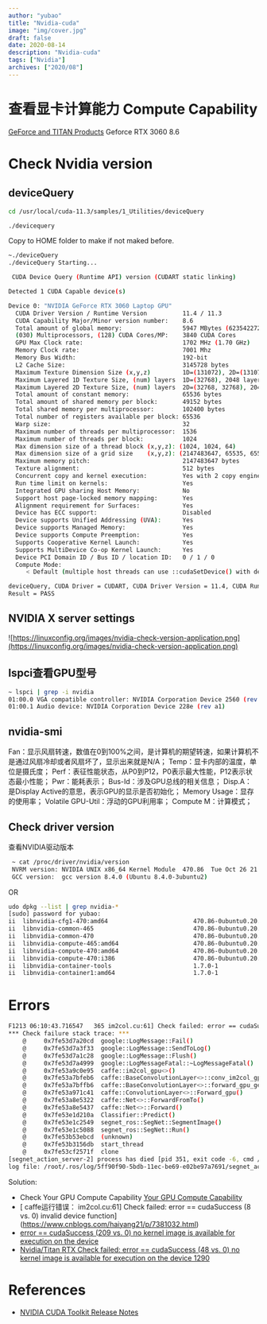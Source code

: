 ```yaml
---
author: "yubao"
title: "Nvidia-cuda"
image: "img/cover.jpg"
draft: false
date: 2020-08-14
description: "Nvidia-cuda"
tags: ["Nvidia"]
archives: ["2020/08"]
---
```


# 查看显卡计算能力 Compute Capability

[GeForce and TITAN Products](https://developer.nvidia.com/cuda-gpus)
Geforce RTX 3060	8.6

# Check Nvidia version

## deviceQuery

```sh
cd /usr/local/cuda-11.3/samples/1_Utilities/deviceQuery

./devicequery
```

Copy to HOME folder to make if not maked before.

```sh
~./deviceQuery
./deviceQuery Starting...

 CUDA Device Query (Runtime API) version (CUDART static linking)

Detected 1 CUDA Capable device(s)

Device 0: "NVIDIA GeForce RTX 3060 Laptop GPU"
  CUDA Driver Version / Runtime Version          11.4 / 11.3
  CUDA Capability Major/Minor version number:    8.6
  Total amount of global memory:                 5947 MBytes (6235422720 bytes)
  (030) Multiprocessors, (128) CUDA Cores/MP:    3840 CUDA Cores
  GPU Max Clock rate:                            1702 MHz (1.70 GHz)
  Memory Clock rate:                             7001 Mhz
  Memory Bus Width:                              192-bit
  L2 Cache Size:                                 3145728 bytes
  Maximum Texture Dimension Size (x,y,z)         1D=(131072), 2D=(131072, 65536), 3D=(16384, 16384, 16384)
  Maximum Layered 1D Texture Size, (num) layers  1D=(32768), 2048 layers
  Maximum Layered 2D Texture Size, (num) layers  2D=(32768, 32768), 2048 layers
  Total amount of constant memory:               65536 bytes
  Total amount of shared memory per block:       49152 bytes
  Total shared memory per multiprocessor:        102400 bytes
  Total number of registers available per block: 65536
  Warp size:                                     32
  Maximum number of threads per multiprocessor:  1536
  Maximum number of threads per block:           1024
  Max dimension size of a thread block (x,y,z): (1024, 1024, 64)
  Max dimension size of a grid size    (x,y,z): (2147483647, 65535, 65535)
  Maximum memory pitch:                          2147483647 bytes
  Texture alignment:                             512 bytes
  Concurrent copy and kernel execution:          Yes with 2 copy engine(s)
  Run time limit on kernels:                     Yes
  Integrated GPU sharing Host Memory:            No
  Support host page-locked memory mapping:       Yes
  Alignment requirement for Surfaces:            Yes
  Device has ECC support:                        Disabled
  Device supports Unified Addressing (UVA):      Yes
  Device supports Managed Memory:                Yes
  Device supports Compute Preemption:            Yes
  Supports Cooperative Kernel Launch:            Yes
  Supports MultiDevice Co-op Kernel Launch:      Yes
  Device PCI Domain ID / Bus ID / location ID:   0 / 1 / 0
  Compute Mode:
     < Default (multiple host threads can use ::cudaSetDevice() with device simultaneously) >

deviceQuery, CUDA Driver = CUDART, CUDA Driver Version = 11.4, CUDA Runtime Version = 11.3, NumDevs = 1
Result = PASS
```
## NVIDIA X server settings

![https://linuxconfig.org/images/nvidia-check-version-application.png](https://linuxconfig.org/images/nvidia-check-version-application.png)

## lspci查看GPU型号

```sh
~ lspci | grep -i nvidia
01:00.0 VGA compatible controller: NVIDIA Corporation Device 2560 (rev a1)
01:00.1 Audio device: NVIDIA Corporation Device 228e (rev a1)
```

## nvidia-smi

Fan：显示风扇转速，数值在0到100%之间，是计算机的期望转速，如果计算机不是通过风扇冷却或者风扇坏了，显示出来就是N/A；
Temp：显卡内部的温度，单位是摄氏度；
Perf：表征性能状态，从P0到P12，P0表示最大性能，P12表示状态最小性能；
Pwr：能耗表示；
Bus-Id：涉及GPU总线的相关信息；
Disp.A：是Display Active的意思，表示GPU的显示是否初始化；
Memory Usage：显存的使用率；
Volatile GPU-Util：浮动的GPU利用率；
Compute M：计算模式；

##  Check driver version

查看NVIDIA驱动版本

```sh
 ~ cat /proc/driver/nvidia/version
 NVRM version: NVIDIA UNIX x86_64 Kernel Module  470.86  Tue Oct 26 21:55:45 UTC 2021
 GCC version:  gcc version 8.4.0 (Ubuntu 8.4.0-3ubuntu2)
```

OR

```sh
udo dpkg --list | grep nvidia-*
[sudo] password for yubao:
ii  libnvidia-cfg1-470:amd64                        470.86-0ubuntu0.20.04.1                    amd64        NVIDIA binary OpenGL/GLX configuration library
ii  libnvidia-common-465                            470.86-0ubuntu0.20.04.1                    all          Transitional package for libnvidia-common-470
ii  libnvidia-common-470                            470.86-0ubuntu0.20.04.1                    all          Shared files used by the NVIDIA libraries
ii  libnvidia-compute-465:amd64                     470.86-0ubuntu0.20.04.1                    amd64        Transitional package for libnvidia-compute-470
ii  libnvidia-compute-470:amd64                     470.86-0ubuntu0.20.04.1                    amd64        NVIDIA libcompute package
ii  libnvidia-compute-470:i386                      470.86-0ubuntu0.20.04.1                    i386         NVIDIA libcompute package
ii  libnvidia-container-tools                       1.7.0-1                                    amd64        NVIDIA container runtime library (command-line tools)
ii  libnvidia-container1:amd64                      1.7.0-1                                    amd64        NVIDIA container runtime library

```

# Errors

```sh
F1213 06:10:43.716547   365 im2col.cu:61] Check failed: error == cudaSuccess (209 vs. 0)  no kernel image is available for execution on the device
*** Check failure stack trace: ***
    @     0x7fe53d7a20cd  google::LogMessage::Fail()
    @     0x7fe53d7a3f33  google::LogMessage::SendToLog()
    @     0x7fe53d7a1c28  google::LogMessage::Flush()
    @     0x7fe53d7a4999  google::LogMessageFatal::~LogMessageFatal()
    @     0x7fe53a9c0e95  caffe::im2col_gpu<>()
    @     0x7fe53a7bfeb6  caffe::BaseConvolutionLayer<>::conv_im2col_gpu()
    @     0x7fe53a7bffb6  caffe::BaseConvolutionLayer<>::forward_gpu_gemm()
    @     0x7fe53a971c41  caffe::ConvolutionLayer<>::Forward_gpu()
    @     0x7fe53a8e5322  caffe::Net<>::ForwardFromTo()
    @     0x7fe53a8e5437  caffe::Net<>::Forward()
    @     0x7fe53e1d210a  Classifier::Predict()
    @     0x7fe53e1c2549  segnet_ros::SegNet::SegmentImage()
    @     0x7fe53e1c5088  segnet_ros::SegNet::Run()
    @     0x7fe53b53ebcd  (unknown)
    @     0x7fe53b3156db  start_thread
    @     0x7fe53cf2571f  clone
[segnet_action_server-2] process has died [pid 351, exit code -6, cmd /root/catkin_ws/devel/lib/segnet_ros/segnet_action_server __name:=segnet_action_server __log:=/root/.ros/log/5ff90f90-5bdb-11ec-be69-e02be97a7691/segnet_action_server-2.log].
log file: /root/.ros/log/5ff90f90-5bdb-11ec-be69-e02be97a7691/segnet_action_server-2*.log
```

Solution:

- Check Your GPU Compute Capability
[Your GPU Compute Capability](https://developer.nvidia.com/cuda-gpus)
- [ caffe运行错误： im2col.cu:61] Check failed: error == cudaSuccess (8 vs. 0) invalid device function](https://www.cnblogs.com/haiyang21/p/7381032.html)
- [error == cudaSuccess (209 vs. 0) no kernel image is available for execution on the device](https://viencoding.com/article/216)
- [Nvidia/Titan RTX Check failed: error == cudaSuccess (48 vs. 0) no kernel image is available for execution on the device 1290](https://github.com/CMU-Perceptual-Computing-Lab/openpose/issues/1290)

# References

- [NVIDIA CUDA Toolkit Release Notes](https://docs.nvidia.com/cuda/cuda-toolkit-release-notes/index.html) 
